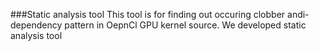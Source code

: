 ###Static analysis tool 
This tool is for finding out occuring clobber andi-dependency pattern in OepnCl GPU kernel source. We developed static analysis tool 
